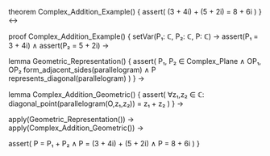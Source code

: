 theorem Complex_Addition_Example() {
  assert(
    (3 + 4i) + (5 + 2i) = 8 + 6i
  )
} ↔

proof Complex_Addition_Example() {
  setVar(P₁: ℂ, P₂: ℂ, P: ℂ) →
  assert(P₁ = 3 + 4i) ∧
  assert(P₂ = 5 + 2i) →
  
  lemma Geometric_Representation() {
    assert(
      P₁, P₂ ∈ Complex_Plane ∧
      OP₁, OP₂ form_adjacent_sides(parallelogram) ∧
      P represents_diagonal(parallelogram)
    )
  } →
  
  lemma Complex_Addition_Geometric() {
    assert(
      ∀z₁,z₂ ∈ ℂ:
      diagonal_point(parallelogram(O,z₁,z₂)) = z₁ + z₂
    )
  } →
  
  apply(Geometric_Representation()) →
  apply(Complex_Addition_Geometric()) →
  
  assert(
    P = P₁ + P₂ ∧
    P = (3 + 4i) + (5 + 2i) ∧
    P = 8 + 6i
  )
}